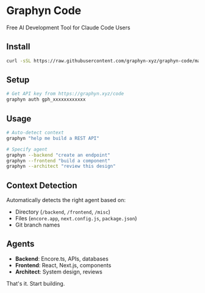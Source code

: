 # Graphyn Code

Free AI Development Tool for Claude Code Users

## Install

```bash
curl -sSL https://raw.githubusercontent.com/graphyn-xyz/graphyn-code/main/scripts/install.sh | bash
```

## Setup

```bash
# Get API key from https://graphyn.xyz/code
graphyn auth gph_xxxxxxxxxxxx
```

## Usage

```bash
# Auto-detect context
graphyn "help me build a REST API"

# Specify agent
graphyn --backend "create an endpoint"
graphyn --frontend "build a component" 
graphyn --architect "review this design"
```

## Context Detection

Automatically detects the right agent based on:
- Directory (`/backend`, `/frontend`, `/misc`)
- Files (`encore.app`, `next.config.js`, `package.json`)
- Git branch names

## Agents

- **Backend**: Encore.ts, APIs, databases
- **Frontend**: React, Next.js, components  
- **Architect**: System design, reviews

That's it. Start building.